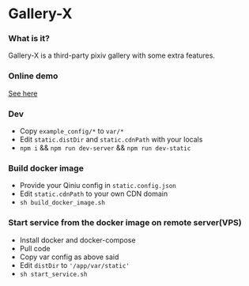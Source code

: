# Gallery-X

### What is it?

Gallery-X is a third-party pixiv gallery with some extra features.

### Online demo

[See here](https://pixiv.yeshenxue.com/)

### Dev

- Copy `example_config/*` to `var/*`
- Edit `static.distDir` and `static.cdnPath` with your locals
- `npm i` && `npm run dev-server` && `npm run dev-static`

### Build docker image

- Provide your Qiniu config in `static.config.json`
- Edit `static.cdnPath` to your own CDN domain
- `sh build_docker_image.sh`

### Start service from the docker image on remote server(VPS)

- Install docker and docker-compose
- Pull code
- Copy var config as above said
- Edit `distDir` to `'/app/var/static'`
- `sh start_service.sh`
